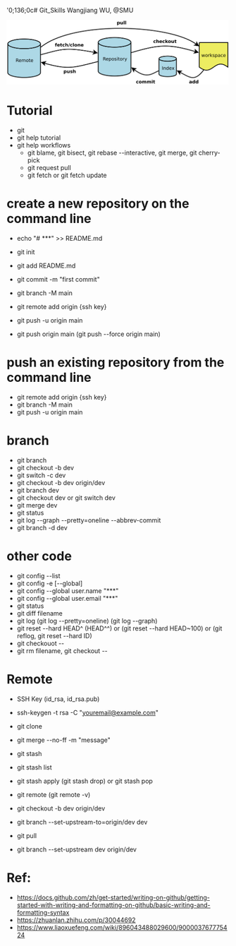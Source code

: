 '0;136;0c# Git_Skills
Wangjiang WU, @SMU

![image](git_sche.png)

# Tutorial
- git
- git help tutorial
- git help workflows
  - git blame, git bisect, git rebase --interactive, git merge, git cherry-pick
  - git request pull
  - git fetch <remote> or git fetch update

# create a new repository on the command line
- echo "# ***" >> README.md
- git init
- git add README.md
- git commit -m "first commit"
- git branch -M main
- git remote add origin {ssh key}
- git push -u origin main

- git push origin main (git push --force origin main)

# push an existing repository from the command line
- git remote add origin {ssh key}
- git branch -M main
- git push -u origin main


# branch
- git branch
- git checkout -b dev 
- git switch -c dev
- git checkout -b dev origin/dev
- git branch dev
- git checkout dev or git switch dev
- git merge dev
- git status
- git log --graph --pretty=oneline --abbrev-commit
- git branch -d dev


# other code
- git config --list
- git config -e [--global]
- git config --global user.name "***"
- git config --global user.email "***"
- git status
- git diff filename
- git log  (git log --pretty=oneline) (git log --graph)
- git reset --hard HEAD^ (HEAD^^) or (git reset --hard HEAD~100) or (git reflog, git reset --hard ID)
- git checkouot -- <file>
- git rm filename, git checkout --<filename>

# Remote
- SSH Key (id_rsa, id_rsa.pub)
- ssh-keygen -t rsa -C "youremail@example.com"
- git clone <github link>

- git merge --no-ff -m "message"
- git stash
- git stash list
- git stash apply (git stash drop) or git stash pop

- git remote (git remote -v)
- git checkout -b dev origin/dev
- git branch --set-upstream-to=origin/dev dev
- git pull
- git branch --set-upstream dev origin/dev

# Ref:
- https://docs.github.com/zh/get-started/writing-on-github/getting-started-with-writing-and-formatting-on-github/basic-writing-and-formatting-syntax
- https://zhuanlan.zhihu.com/p/30044692
- https://www.liaoxuefeng.com/wiki/896043488029600/900003767775424
